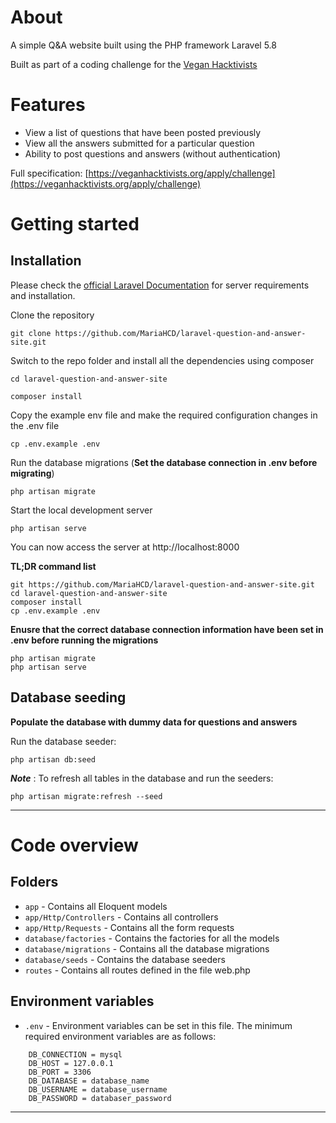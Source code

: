 # About
A simple Q&A website built using the PHP framework Laravel 5.8

Built as part of a coding challenge for the [Vegan Hacktivists](https://veganhacktivists.org/)

# Features

- View a list of questions that have been posted previously
- View all the answers submitted for a particular question
- Ability to post questions and answers (without authentication)

Full specification: [https://veganhacktivists.org/apply/challenge](https://veganhacktivists.org/apply/challenge)

# Getting started

## Installation

Please check the [official Laravel Documentation](https://laravel.com/docs/5.8) for server requirements and installation.


Clone the repository

    git clone https://github.com/MariaHCD/laravel-question-and-answer-site.git

Switch to the repo folder and install all the dependencies using composer

    cd laravel-question-and-answer-site

    composer install

Copy the example env file and make the required configuration changes in the .env file

    cp .env.example .env

Run the database migrations (**Set the database connection in .env before migrating**)

    php artisan migrate

Start the local development server

    php artisan serve

You can now access the server at http://localhost:8000

**TL;DR command list**

    git https://github.com/MariaHCD/laravel-question-and-answer-site.git
    cd laravel-question-and-answer-site
    composer install
    cp .env.example .env
    
**Enusre that the correct database connection information have been set in .env before running the migrations**

    php artisan migrate
    php artisan serve

## Database seeding

**Populate the database with dummy data for questions and answers**

Run the database seeder:

    php artisan db:seed

***Note*** : To refresh all tables in the database and run the seeders:

    php artisan migrate:refresh --seed

----------

# Code overview

## Folders

- `app` - Contains all Eloquent models
- `app/Http/Controllers` - Contains all controllers
- `app/Http/Requests` - Contains all the form requests
- `database/factories` - Contains the factories for all the models
- `database/migrations` - Contains all the database migrations
- `database/seeds` - Contains the database seeders
- `routes` - Contains all routes defined in the file web.php

## Environment variables

- `.env` - Environment variables can be set in this file. The minimum required environment variables are as follows:

```
    DB_CONNECTION = mysql
    DB_HOST = 127.0.0.1
    DB_PORT = 3306
    DB_DATABASE = database_name
    DB_USERNAME = database_username
    DB_PASSWORD = databaser_password
```
----------
